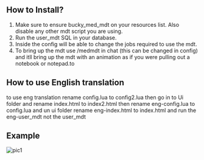 ## How to Install?

1. Make sure to ensure bucky_med_mdt on your resources list. Also disable any other mdt script you are using.
2. Run the user_mdt SQL in your database.
3. Inside the config will be able to change the jobs required to use the mdt.
4. To bring up the mdt use /medmdt in chat (this can be changed in config) and itll bring up the mdt with an animation as if you were pulling out a notebook or notepad.to


## How to use English translation 
to use eng translation rename config.lua to config2.lua then go in to Ui folder and rename index.html to index2.html 
then rename eng-config.lua to config.lua and un ui folder rename eng-index.html to index.html
and run the eng-user_mdt not the user_mdt 

## Example
![pic1](https://cdn.discordapp.com/attachments/1048675733658144808/1091054634694623312/image.png)

